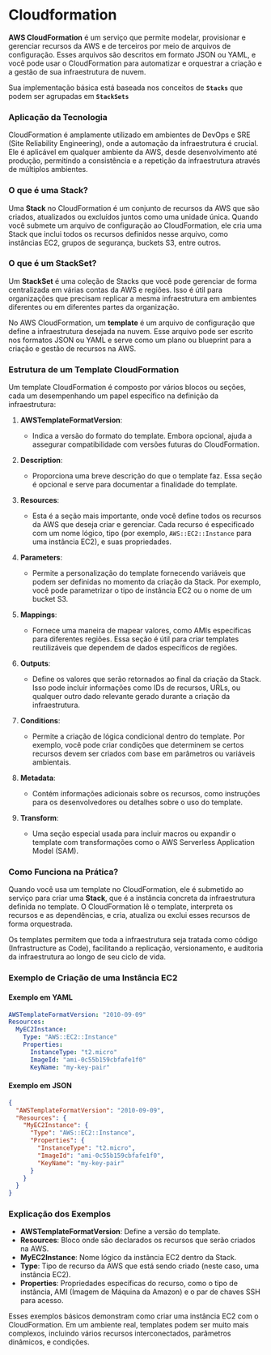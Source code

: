 Cloudformation 
=====================


**AWS CloudFormation** é um serviço que permite modelar, provisionar e gerenciar recursos da AWS e de terceiros por meio de arquivos de configuração. Esses arquivos são descritos em formato JSON ou YAML, e você pode usar o CloudFormation para automatizar e orquestrar a criação e a gestão de sua infraestrutura de nuvem.

Sua implementação básica está baseada nos conceitos de **`Stacks`** que podem ser agrupadas em **`StackSets`**

### Aplicação da Tecnologia

CloudFormation é amplamente utilizado em ambientes de DevOps e SRE (Site Reliability Engineering), onde a automação da infraestrutura é crucial. Ele é aplicável em qualquer ambiente da AWS, desde desenvolvimento até produção, permitindo a consistência e a repetição da infraestrutura através de múltiplos ambientes.

### O que é uma Stack?

Uma **Stack** no CloudFormation é um conjunto de recursos da AWS que são criados, atualizados ou excluídos juntos como uma unidade única. Quando você submete um arquivo de configuração ao CloudFormation, ele cria uma Stack que inclui todos os recursos definidos nesse arquivo, como instâncias EC2, grupos de segurança, buckets S3, entre outros.

### O que é um StackSet?

Um **StackSet** é uma coleção de Stacks que você pode gerenciar de forma centralizada em várias contas da AWS e regiões. Isso é útil para organizações que precisam replicar a mesma infraestrutura em ambientes diferentes ou em diferentes partes da organização.

No AWS CloudFormation, um **template** é um arquivo de configuração que define a infraestrutura desejada na nuvem. Esse arquivo pode ser escrito nos formatos JSON ou YAML e serve como um plano ou blueprint para a criação e gestão de recursos na AWS. 

### Estrutura de um Template CloudFormation

Um template CloudFormation é composto por vários blocos ou seções, cada um desempenhando um papel específico na definição da infraestrutura:

1. **AWSTemplateFormatVersion**: 
   - Indica a versão do formato do template. Embora opcional, ajuda a assegurar compatibilidade com versões futuras do CloudFormation.

2. **Description**:
   - Proporciona uma breve descrição do que o template faz. Essa seção é opcional e serve para documentar a finalidade do template.

3. **Resources**:
   - Esta é a seção mais importante, onde você define todos os recursos da AWS que deseja criar e gerenciar. Cada recurso é especificado com um nome lógico, tipo (por exemplo, `AWS::EC2::Instance` para uma instância EC2), e suas propriedades.

4. **Parameters**:
   - Permite a personalização do template fornecendo variáveis que podem ser definidas no momento da criação da Stack. Por exemplo, você pode parametrizar o tipo de instância EC2 ou o nome de um bucket S3.

5. **Mappings**:
   - Fornece uma maneira de mapear valores, como AMIs específicas para diferentes regiões. Essa seção é útil para criar templates reutilizáveis que dependem de dados específicos de regiões.

6. **Outputs**:
   - Define os valores que serão retornados ao final da criação da Stack. Isso pode incluir informações como IDs de recursos, URLs, ou qualquer outro dado relevante gerado durante a criação da infraestrutura.

7. **Conditions**:
   - Permite a criação de lógica condicional dentro do template. Por exemplo, você pode criar condições que determinem se certos recursos devem ser criados com base em parâmetros ou variáveis ambientais.

8. **Metadata**:
   - Contém informações adicionais sobre os recursos, como instruções para os desenvolvedores ou detalhes sobre o uso do template.

9. **Transform**:
   - Uma seção especial usada para incluir macros ou expandir o template com transformações como o AWS Serverless Application Model (SAM).

### Como Funciona na Prática?

Quando você usa um template no CloudFormation, ele é submetido ao serviço para criar uma **Stack**, que é a instância concreta da infraestrutura definida no template. O CloudFormation lê o template, interpreta os recursos e as dependências, e cria, atualiza ou exclui esses recursos de forma orquestrada.

Os templates permitem que toda a infraestrutura seja tratada como código (Infrastructure as Code), facilitando a replicação, versionamento, e auditoria da infraestrutura ao longo de seu ciclo de vida.

### Exemplo de Criação de uma Instância EC2

#### Exemplo em YAML

```yaml
AWSTemplateFormatVersion: "2010-09-09"
Resources:
  MyEC2Instance:
    Type: "AWS::EC2::Instance"
    Properties:
      InstanceType: "t2.micro"
      ImageId: "ami-0c55b159cbfafe1f0"
      KeyName: "my-key-pair"
```

#### Exemplo em JSON

```json
{
  "AWSTemplateFormatVersion": "2010-09-09",
  "Resources": {
    "MyEC2Instance": {
      "Type": "AWS::EC2::Instance",
      "Properties": {
        "InstanceType": "t2.micro",
        "ImageId": "ami-0c55b159cbfafe1f0",
        "KeyName": "my-key-pair"
      }
    }
  }
}
```

### Explicação dos Exemplos

- **AWSTemplateFormatVersion**: Define a versão do template.
- **Resources**: Bloco onde são declarados os recursos que serão criados na AWS.
- **MyEC2Instance**: Nome lógico da instância EC2 dentro da Stack.
- **Type**: Tipo de recurso da AWS que está sendo criado (neste caso, uma instância EC2).
- **Properties**: Propriedades específicas do recurso, como o tipo de instância, AMI (Imagem de Máquina da Amazon) e o par de chaves SSH para acesso.

Esses exemplos básicos demonstram como criar uma instância EC2 com o CloudFormation. Em um ambiente real, templates podem ser muito mais complexos, incluindo vários recursos interconectados, parâmetros dinâmicos, e condições.
